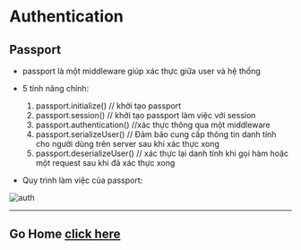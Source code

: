 # Authentication

## Passport

- passport là một middleware giúp xác thực giữa user và hệ thống
- 5 tính năng chính:

  1. passport.initialize() // khởi tạo passport
  2. passport.session() // khởi tạo passport làm việc với session
  3. passport.authentication() //xác thực thông qua một middleware
  4. passport.serializeUser() // Đảm bảo cung cấp thông tin danh tính cho người dùng trên server sau khi xác thực xong
  5. passport.deserializeUser() // xác thực lại danh tính khi gọi hàm hoặc một request sau khi đã xác thực xong

- Quy trình làm việc của passport:

![auth](https://i.imgur.com/QafgQZF.png)

---

## Go Home [click here](/README)
